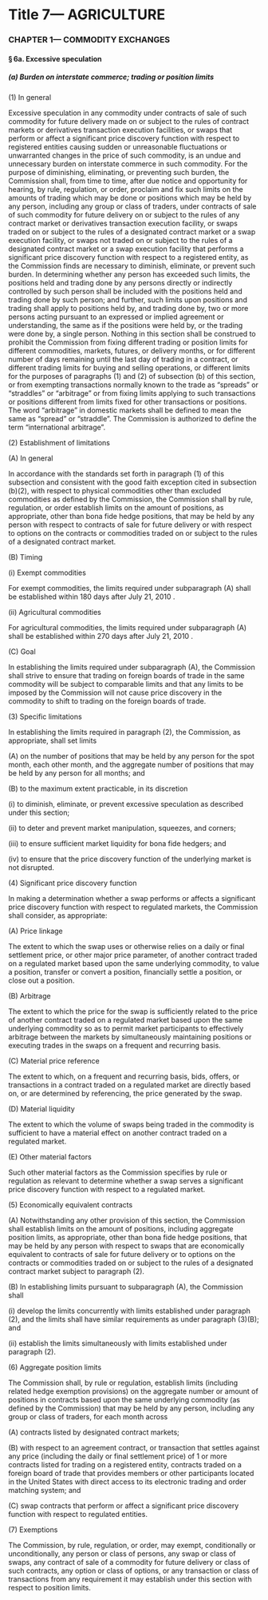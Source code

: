 
# Title 7— AGRICULTURE
### CHAPTER 1— COMMODITY EXCHANGES
#### § 6a. Excessive speculation
##### (a) Burden on interstate commerce; trading or position limits

(1) In general

Excessive speculation in any commodity under contracts of sale of such commodity for future delivery made on or subject to the rules of contract markets or derivatives transaction execution facilities, or swaps that perform or affect a significant price discovery function with respect to registered entities causing sudden or unreasonable fluctuations or unwarranted changes in the price of such commodity, is an undue and unnecessary burden on interstate commerce in such commodity. For the purpose of diminishing, eliminating, or preventing such burden, the Commission shall, from time to time, after due notice and opportunity for hearing, by rule, regulation, or order, proclaim and fix such limits on the amounts of trading which may be done or positions which may be held by any person, including any group or class of traders, under contracts of sale of such commodity for future delivery on or subject to the rules of any contract market or derivatives transaction execution facility, or swaps traded on or subject to the rules of a designated contract market or a swap execution facility, or swaps not traded on or subject to the rules of a designated contract market or a swap execution facility that performs a significant price discovery function with respect to a registered entity, as the Commission finds are necessary to diminish, eliminate, or prevent such burden. In determining whether any person has exceeded such limits, the positions held and trading done by any persons directly or indirectly controlled by such person shall be included with the positions held and trading done by such person; and further, such limits upon positions and trading shall apply to positions held by, and trading done by, two or more persons acting pursuant to an expressed or implied agreement or understanding, the same as if the positions were held by, or the trading were done by, a single person. Nothing in this section shall be construed to prohibit the Commission from fixing different trading or position limits for different commodities, markets, futures, or delivery months, or for different number of days remaining until the last day of trading in a contract, or different trading limits for buying and selling operations, or different limits for the purposes of paragraphs (1) and (2) of subsection (b) of this section, or from exempting transactions normally known to the trade as “spreads” or “straddles” or “arbitrage” or from fixing limits applying to such transactions or positions different from limits fixed for other transactions or positions. The word “arbitrage” in domestic markets shall be defined to mean the same as “spread” or “straddle”. The Commission is authorized to define the term “international arbitrage”.

(2) Establishment of limitations

(A) In general

In accordance with the standards set forth in paragraph (1) of this subsection and consistent with the good faith exception cited in subsection (b)(2), with respect to physical commodities other than excluded commodities as defined by the Commission, the Commission shall by rule, regulation, or order establish limits on the amount of positions, as appropriate, other than bona fide hedge positions, that may be held by any person with respect to contracts of sale for future delivery or with respect to options on the contracts or commodities traded on or subject to the rules of a designated contract market.

(B) Timing

(i) Exempt commodities

For exempt commodities, the limits required under subparagraph (A) shall be established within 180 days after July 21, 2010 .

(ii) Agricultural commodities

For agricultural commodities, the limits required under subparagraph (A) shall be established within 270 days after July 21, 2010 .

(C) Goal

In establishing the limits required under subparagraph (A), the Commission shall strive to ensure that trading on foreign boards of trade in the same commodity will be subject to comparable limits and that any limits to be imposed by the Commission will not cause price discovery in the commodity to shift to trading on the foreign boards of trade.

(3) Specific limitations

In establishing the limits required in paragraph (2), the Commission, as appropriate, shall set limits

(A) on the number of positions that may be held by any person for the spot month, each other month, and the aggregate number of positions that may be held by any person for all months; and

(B) to the maximum extent practicable, in its discretion

(i) to diminish, eliminate, or prevent excessive speculation as described under this section;

(ii) to deter and prevent market manipulation, squeezes, and corners;

(iii) to ensure sufficient market liquidity for bona fide hedgers; and

(iv) to ensure that the price discovery function of the underlying market is not disrupted.

(4) Significant price discovery function

In making a determination whether a swap performs or affects a significant price discovery function with respect to regulated markets, the Commission shall consider, as appropriate:

(A) Price linkage

The extent to which the swap uses or otherwise relies on a daily or final settlement price, or other major price parameter, of another contract traded on a regulated market based upon the same underlying commodity, to value a position, transfer or convert a position, financially settle a position, or close out a position.

(B) Arbitrage

The extent to which the price for the swap is sufficiently related to the price of another contract traded on a regulated market based upon the same underlying commodity so as to permit market participants to effectively arbitrage between the markets by simultaneously maintaining positions or executing trades in the swaps on a frequent and recurring basis.

(C) Material price reference

The extent to which, on a frequent and recurring basis, bids, offers, or transactions in a contract traded on a regulated market are directly based on, or are determined by referencing, the price generated by the swap.

(D) Material liquidity

The extent to which the volume of swaps being traded in the commodity is sufficient to have a material effect on another contract traded on a regulated market.

(E) Other material factors

Such other material factors as the Commission specifies by rule or regulation as relevant to determine whether a swap serves a significant price discovery function with respect to a regulated market.

(5) Economically equivalent contracts

(A) Notwithstanding any other provision of this section, the Commission shall establish limits on the amount of positions, including aggregate position limits, as appropriate, other than bona fide hedge positions, that may be held by any person with respect to swaps that are economically equivalent to contracts of sale for future delivery or to options on the contracts or commodities traded on or subject to the rules of a designated contract market subject to paragraph (2).

(B) In establishing limits pursuant to subparagraph (A), the Commission shall

(i) develop the limits concurrently with limits established under paragraph (2), and the limits shall have similar requirements as under paragraph (3)(B); and

(ii) establish the limits simultaneously with limits established under paragraph (2).

(6) Aggregate position limits

The Commission shall, by rule or regulation, establish limits (including related hedge exemption provisions) on the aggregate number or amount of positions in contracts based upon the same underlying commodity (as defined by the Commission) that may be held by any person, including any group or class of traders, for each month across

(A) contracts listed by designated contract markets;

(B) with respect to an agreement contract, or transaction that settles against any price (including the daily or final settlement price) of 1 or more contracts listed for trading on a registered entity, contracts traded on a foreign board of trade that provides members or other participants located in the United States with direct access to its electronic trading and order matching system; and

(C) swap contracts that perform or affect a significant price discovery function with respect to regulated entities.

(7) Exemptions

The Commission, by rule, regulation, or order, may exempt, conditionally or unconditionally, any person or class of persons, any swap or class of swaps, any contract of sale of a commodity for future delivery or class of such contracts, any option or class of options, or any transaction or class of transactions from any requirement it may establish under this section with respect to position limits.
